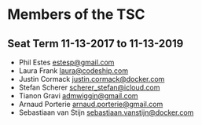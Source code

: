 # Members of the TSC

## Seat Term 11-13-2017 to 11-13-2019

* Phil Estes estesp@gmail.com
* Laura Frank laura@codeship.com
* Justin Cormack justin.cormack@docker.com
* Stefan Scherer scherer_stefan@icloud.com
* Tianon Gravi admwiggin@gmail.com
* Arnaud Porterie arnaud.porterie@gmail.com
* Sebastiaan van Stijn sebastiaan.vanstijn@docker.com
